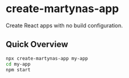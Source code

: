 # create-martynas-app

Create React apps with no build configuration.

## Quick Overview

```sh
npx create-martynas-app my-app
cd my-app
npm start
```

